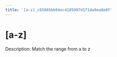```yaml
---
title: '[a-z]_c65865bb04ec4105987d1f1da9ea8e8f'
---
```


# [a-z]

Description: Match the range from a to z